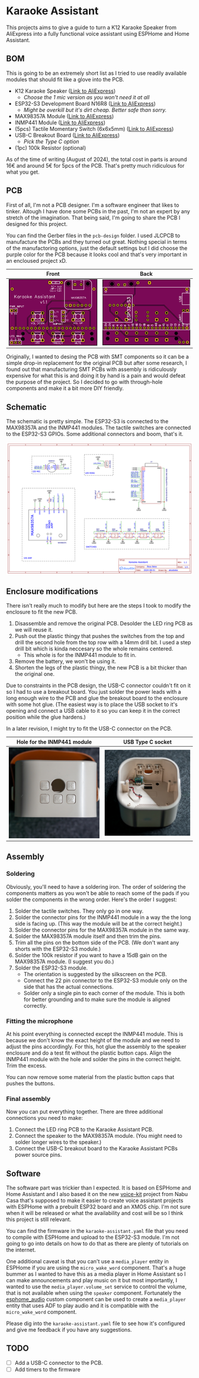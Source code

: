 # Karaoke Assistant

This projects aims to give a guide to turn a K12 Karaoke Speaker from AliExpress into a fully functional voice assistant using ESPHome and Home Assistant.

## BOM

This is going to be an extremely short list as I tried to use readily available modules that should fit like a glove into the PCB.

- K12 Karaoke Speaker ([Link to AliExpress](https://www.aliexpress.com/item/1005007178210183.html))
  - _Choose the 1 mic version as you won't need it at all_
- ESP32-S3 Development Board N16R8 ([Link to AliExpress](https://www.aliexpress.com/item/1005006266375800.html))
  - _Might be overkill but it's dirt cheap. Better safe than sorry._
- MAX98357A Module ([Link to AliExpress](https://www.aliexpress.com/item/1005006711010527.html))
- INMP441 Module ([Link to AliExpress](https://www.aliexpress.com/item/1005005933408624.html))
- (5pcs) Tactile Momentary Switch (6x6x5mm) ([Link to AliExpress](https://www.aliexpress.com/item/1005004159746274.html))
- USB-C Breakout Board ([Link to AliExpress](https://www.aliexpress.com/item/1005005776162012.html))
  - _Pick the Type C option_
- (1pc) 100k Resistor (optional)

As of the time of writing (August of 2024), the total cost in parts is around 16€ and around 5€ for 5pcs of the PCB. That's pretty much ridiculous for what you get.

## PCB

First of all, I'm not a PCB designer. I'm a software engineer that likes to tinker. Altough I have done some PCBs in the past, I'm not an expert by any stretch of the imagination. That being said, I'm going to share the PCB I designed for this project.

You can find the Gerber files in the `pcb-design` folder. I used JLCPCB to manufacture the PCBs and they turned out great. Nothing special in terms of the manufactoring options, just the default settings but I did choose the purple color for the PCB because it looks cool and that's very important in an encloused project xD.

|           Front            |           Back           |
| :------------------------: | :----------------------: |
| ![](/assets/pcb-front.png) | ![](assets/pcb-back.png) |

Originally, I wanted to desing the PCB with SMT components so it can be a simple drop-in replacement for the original PCB but after some research, I found out that manufacturing SMT PCBs with assembly is ridiculously expensive for what this is and doing it by hand is a pain and would defeat the purpose of the project. So I decided to go with through-hole components and make it a bit more DIY friendly.

## Schematic

The schematic is pretty simple. The ESP32-S3 is connected to the MAX98357A and the INMP441 modules. The tactile switches are connected to the ESP32-S3 GPIOs.
Some additional connectors and boom, that's it.

![](/assets/schematic.png)

## Enclosure modifications

There isn't really much to modify but here are the steps I took to modify the enclosure to fit the new PCB.

1. Disassemble and remove the original PCB. Desolder the LED ring PCB as we will reuse it.
2. Push out the plastic thingy that pushes the switches from the top and drill the second hole from the top row with a 14mm drill bit. I used a step drill bit which is kinda neccesary so the whole remains centered.
   - This whole is for the INMP441 module to fit in.
3. Remove the battery, we won't be using it.
4. Shorten the legs of the plastic thingy, the new PCB is a bit thicker than the original one.

Due to constraints in the PCB design, the USB-C connector couldn't fit on it so I had to use a breakout board. You just solder the power leads with a long enough wire to the PCB and glue the breakout board to the enclosure with some hot glue.
(The easiest way is to place the USB socket to it's opening and connect a USB cable to it so you can keep it in the correct position while the glue hardens.)

In a later revision, I might try to fit the USB-C connector on the PCB.

|  Hole for the INMP441 module  |         USB Type C socket         |
| :---------------------------: | :-------------------------------: |
| ![](/assets/hole-for-mic.jpg) | ![](assets/usb-type-c-socket.jpg) |

## Assembly

### Soldering

Obviously, you'll need to have a soldering iron. The order of soldering the components matters as you won't be able to reach some of the pads if you solder the components in the wrong order. Here's the order I suggest:

1. Solder the tactile switches. They only go in one way.
2. Solder the connector pins for the INMP441 module in a way the the long side is facing up. (This way the module will be at the correct height.)
3. Solder the connector pins for the MAX98357A module in the same way.
4. Solder the MAX98357A module itself and then trim the pins.
5. Trim all the pins on the bottom side of the PCB. (We don't want any shorts with the ESP32-S3 module.)
6. Solder the 100k resistor if you want to have a 15dB gain on the MAX98357A module. (I suggest you do.)
7. Solder the ESP32-S3 module.
   - The orientation is suggested by the silkscreen on the PCB.
   - Connect the 22 pin connector to the ESP32-S3 module only on the side that has the actual connections.
   - Solder only a single pin to each corner of the module. This is both for better grounding and to make sure the module is aligned correctly.

### Fitting the microphone

At his point everything is connected except the INMP441 module. This is because we don't know the exact height of the module and we need to adjust the pins accordingly. For this, hot glue the assembly to the speaker enclosure and do a test fit without the plastic button caps.
Align the INMP441 module with the hole and solder the pins in the correct height. Trim the excess.

You can now remove some material from the plastic button caps that pushes the buttons.

### Final assembly

Now you can put everything together. There are three additional connections you need to make:

1. Connect the LED ring PCB to the Karaoke Assistant PCB.
2. Connect the speaker to the MAX98357A module. (You might need to solder longer wires to the speaker.)
3. Connect the USB-C breakout board to the Karaoke Assistant PCBs power source pins.

## Software

The software part was trickier than I expected. It is based on ESPHome and Home Assistant and I also based it on the new [voice-kit](https://github.com/esphome/voice-kit) project from Nabu Casa that's supposed to make it easier to create voice assistant projects with ESPHome with a prebuilt ESP32 board and an XMOS chip. I'm not sure when it will be released or what the availability and cost will be so I think this project is still relevant.

You can find the firmware in the `karaoke-assistant.yaml` file that you need to compile with ESPHome and upload to the ESP32-S3 module. I'm not going to go into details on how to do that as there are plenty of tutorials on the internet.

One additional caveat is that you can't use a `media_player` entity in ESPHome if you are using the `micro_wake_word` component. That's a huge bummer as I wanted to have this as a media player in Home Assistant so I can make announcements and play music on it but most importantly, I wanted to use the `media_player.volume_set` service to control the volume, that is not available when using the `speaker` component.
Fortunately the [esphome_audio](https://github.com/gnumpi/esphome_audio) custom component can be used to create a `media_player` entity that uses ADF to play audio and it is compatible with the `micro_wake_word` component.

Please dig into the `karaoke-assistant.yaml` file to see how it's configured and give me feedback if you have any suggestions.

## TODO

- [ ] Add a USB-C connector to the PCB.
- [ ] Add timers to the firmware
